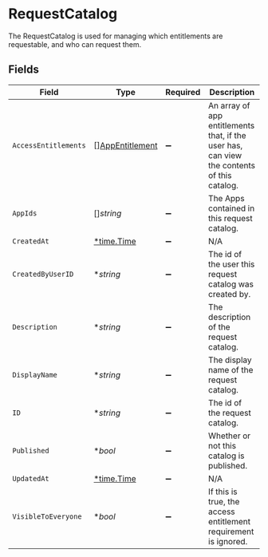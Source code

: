 # RequestCatalog

 The RequestCatalog is used for managing which entitlements are requestable, and who can request them.



## Fields

| Field                                                                                        | Type                                                                                         | Required                                                                                     | Description                                                                                  |
| -------------------------------------------------------------------------------------------- | -------------------------------------------------------------------------------------------- | -------------------------------------------------------------------------------------------- | -------------------------------------------------------------------------------------------- |
| `AccessEntitlements`                                                                         | [][AppEntitlement](../../models/shared/appentitlement.md)                                    | :heavy_minus_sign:                                                                           |  An array of app entitlements that, if the user has, can view the contents of this catalog.<br/> |
| `AppIds`                                                                                     | []*string*                                                                                   | :heavy_minus_sign:                                                                           |  The Apps contained in this request catalog.<br/>                                            |
| `CreatedAt`                                                                                  | [*time.Time](https://pkg.go.dev/time#Time)                                                   | :heavy_minus_sign:                                                                           | N/A                                                                                          |
| `CreatedByUserID`                                                                            | **string*                                                                                    | :heavy_minus_sign:                                                                           |  The id of the user this request catalog was created by.<br/>                                |
| `Description`                                                                                | **string*                                                                                    | :heavy_minus_sign:                                                                           |  The description of the request catalog.<br/>                                                |
| `DisplayName`                                                                                | **string*                                                                                    | :heavy_minus_sign:                                                                           |  The display name of the request catalog.<br/>                                               |
| `ID`                                                                                         | **string*                                                                                    | :heavy_minus_sign:                                                                           |  The id of the request catalog.<br/>                                                         |
| `Published`                                                                                  | **bool*                                                                                      | :heavy_minus_sign:                                                                           |  Whether or not this catalog is published.<br/>                                              |
| `UpdatedAt`                                                                                  | [*time.Time](https://pkg.go.dev/time#Time)                                                   | :heavy_minus_sign:                                                                           | N/A                                                                                          |
| `VisibleToEveryone`                                                                          | **bool*                                                                                      | :heavy_minus_sign:                                                                           |  If this is true, the access entitlement requirement is ignored.<br/>                        |